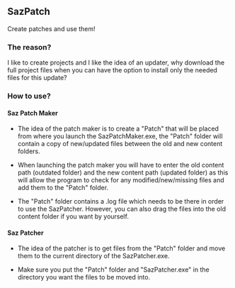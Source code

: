 ## SazPatch
Create patches and use them!

### The reason?
I like to create projects and I like the idea of an updater, why download the full project files when you can have the option to install only the needed files for this update?

### How to use?
#### Saz Patch Maker
- The idea of the patch maker is to create a "Patch" that will be placed from where you launch the SazPatchMaker.exe, the "Patch" folder will contain a copy of new/updated files between the old and new content folders.
  
- When launching the patch maker you will have to enter the old content path (outdated folder) and the new content path (updated folder) as this will allow the program to check for any modified/new/missing files and add them to the "Patch" folder.

- The "Patch" folder contains a .log file which needs to be there in order to use the SazPatcher. However, you can also drag the files into the old content folder if you want by yourself.

#### Saz Patcher
- The idea of the patcher is to get files from the "Patch" folder and move them to the current directory of the SazPatcher.exe. 

- Make sure you put the "Patch" folder and "SazPatcher.exe" in the directory you want the files to be moved into. 